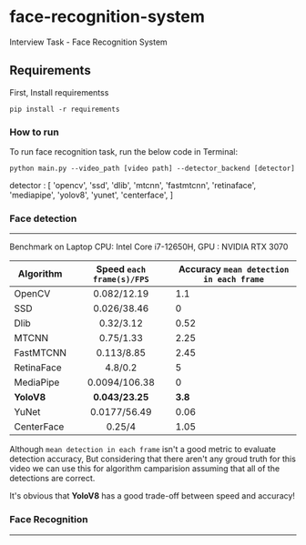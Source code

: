 # face-recognition-system
Interview Task - Face Recognition System

## Requirements
First, Install requirementss
```
pip install -r requirements
```

### How to run
To run face recognition task, run the below code in Terminal:

```
python main.py --video_path [video path] --detector_backend [detector]
```

detector : [
  'opencv', 
  'ssd', 
  'dlib', 
  'mtcnn', 
  'fastmtcnn',
  'retinaface', 
  'mediapipe',
  'yolov8',
  'yunet',
  'centerface',
]
### Face detection
----

Benchmark on Laptop CPU: Intel Core i7-12650H, GPU : NVIDIA RTX 3070

| Algorithm    | Speed `each frame(s)/FPS` | Accuracy `mean detection in each frame`
| --------  | :-------:       |---------- |
| OpenCV    | 0.082/12.19     | 1.1
| SSD       | 0.026/38.46     | 0
| Dlib      | 0.32/3.12       | 0.52
| MTCNN     | 0.75/1.33       | 2.25
|FastMTCNN  | 0.113/8.85      | 2.45
|RetinaFace | 4.8/0.2         | 5
|MediaPipe  | 0.0094/106.38   | 0
|**YoloV8** | **0.043/23.25** | **3.8**
|YuNet      | 0.0177/56.49    | 0.06
|CenterFace | 0.25/4          | 1.05


Although `mean detection in each frame` isn't a good metric to evaluate detection accuracy, But considering that there aren't any groud truth for this video we can use this for algorithm camparision assuming that all of the detections are correct.

It's obvious that **YoloV8** has a good trade-off between speed and accuracy!

### Face Recognition
---